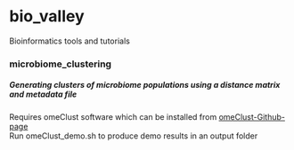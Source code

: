 # bio_valley
Bioinformatics tools and tutorials

### microbiome_clustering
##### Generating clusters of microbiome populations using a distance matrix and metadata file <br />
Requires omeClust software which can be installed from [omeClust-Github-page](https://github.com/omicsEye/omeClust) <br />
Run omeClust_demo.sh to produce demo results in an output folder <br />

